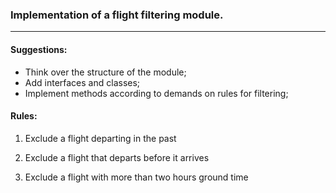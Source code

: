 ### Implementation of a flight filtering module.

***

#### Suggestions:

- Think over the structure of the module;
- Add interfaces and classes;
- Implement methods according to demands on rules for filtering;

#### Rules:

1. Exclude a flight departing in the past
    
2. Exclude a flight that departs before it arrives

3. Exclude a flight with more than two hours ground time